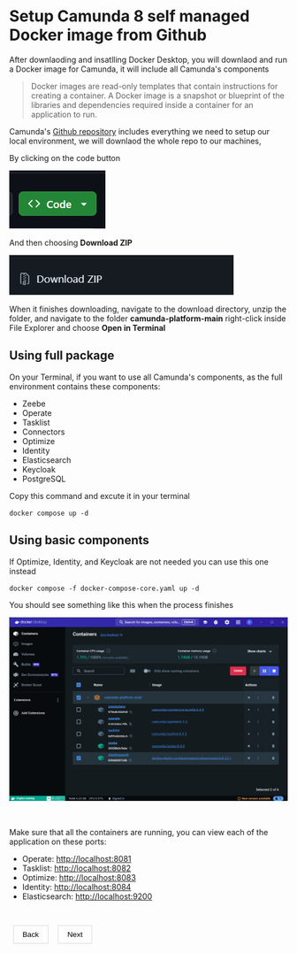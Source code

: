 <style>
    h1 a {
        display: none;
    }
    button {
        background-color: transparent;
        padding: 0.5rem 1rem;
        cursor: pointer;
        border: none;
        box-shadow: rgba(0, 0, 0, 0.02) 0px 1px 3px 0px, rgba(27, 31, 35, 0.15) 0px 0px 0px 1px;
    }
     button a {
        text-decoration: none;
        color: black;
    }
</style>

# Setup Camunda 8 self managed Docker image from Github

After downlaoding and insatlling Docker Desktop, you will downlaod and run a Docker image for Camunda, it will include all Camunda's components

> Docker images are read-only templates that contain instructions for creating a container. A Docker image is a snapshot or blueprint of the libraries and dependencies required inside a container for an application to run.

Camunda's [Github repository](https://github.com/camunda/camunda-platform) includes everything we need to setup our local environment, we will downlaod the whole repo to our machines, <br>

By clicking on the code button <br>

<img src = "code.png">

And then choosing **Download ZIP**

<img src = "zip.png">

When it  finishes downloading, navigate to the download directory, unzip the folder, and navigate to the folder **camunda-platform-main** right-click inside File Explorer and choose **Open in Terminal**

## Using full package

On your Terminal, if you want to use all Camunda's components, as the full environment contains these components:

* Zeebe
* Operate
* Tasklist
* Connectors
* Optimize
* Identity
* Elasticsearch
* Keycloak
* PostgreSQL

Copy this command and excute it in your terminal

```
docker compose up -d
```

## Using basic components

If Optimize, Identity, and Keycloak are not needed you can use this one instead

```
docker compose -f docker-compose-core.yaml up -d
```

You should see something like this when the process finishes

<img src = "dockerfinal.png">

&nbsp;

Make sure that all the containers are running, you can view each of the application on these ports:

* Operate: [http://localhost:8081](http://localhost:8081)
* Tasklist: [http://localhost:8082](http://localhost:8082)
* Optimize: [http://localhost:8083](http://localhost:8083)
* Identity: [http://localhost:8084](http://localhost:8084)
* Elasticsearch: [http://localhost:9200](http://localhost:9200)

&nbsp;

&nbsp;
<button><a href="https://emam96.github.io/Camunda_Setup/Docker">Back</a></button>
&nbsp;
&nbsp;
<button><a href="https://emam96.github.io/Camunda_Setup/webModeler">Next</a></button>
